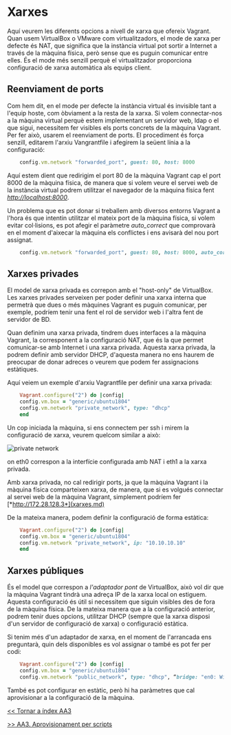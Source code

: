 # Xarxes

Aquí veurem les diferents opcions a nivell de xarxa que ofereix Vagrant. Quan usem VirtualBox o VMware com virtualitzadors, el mode de xarxa per defecte és NAT, que significa que la instància virtual pot sortir a Internet a través de la màquina física, però sense que es puguin comunicar entre elles. És el mode més senzill perquè el virtualitzador proporciona configuració de xarxa automàtica als equips client.

## Reenviament de ports

Com hem dit, en el mode per defecte la instància virtual és invisible tant a l'equip hoste, com òbviament a la resta de la xarxa. Si volem connectar-nos a la màquina virtual perquè estem implementant un servidor web, ldap o el que sigui, necessitem fer visibles els ports concrets de la màquina Vagrant. Per fer això, usarem el reenviament de ports. El procediment és força senzill, editarem l'arxiu Vangrantfile i afegirem la seüent línia a la configuració:

```ruby
    config.vm.network "forwarded_port", guest: 80, host: 8000
```

Aquí estem dient que redirigim el port 80 de la màquina Vagrant cap el port 8000 de la màquina física, de manera que si volem veure el servei web de la instància virtual podrem utilitzar el navegador de la màquina física fent [*http://localhost:8000*](xarxes.md).

Un problema que es pot donar si treballem amb diversos entorns Vagrant a l'hora és que intentin utilitzar el mateix port de la màquina física, si volem evitar col·lisions, es pot afegir el paràmetre *auto_correct* que comprovarà en el moment d'aixecar la màquina els conflictes i ens avisarà del nou port assignat.

```ruby
    config.vm.network "forwarded_port", guest: 80, host: 8000, auto_correct: true
```

## Xarxes privades

El model de xarxa privada es correpon amb el "host-only" de VirtualBox. Les xarxes privades serveixen per poder definir una xarxa interna que permetrà que dues o més màquines Vagrant es puguin comunicar, per exemple, podríem tenir una fent el rol de servidor web i l'altra fent de servidor de BD.

Quan definim una xarxa privada, tindrem dues interfaces a la màquina Vagrant, la corresponent a la configuració NAT, que és la que permet comunicar-se amb Internet i una xarxa privada. Aquesta xarxa privada, la podrem definir amb servidor DHCP, d'aquesta manera no ens haurem de preocupar de donar adreces o veurem que podem fer assignacions estàtiques.

Aquí veiem un exemple d'arxiu Vagrantfile per definir una xarxa privada:

```ruby
    Vagrant.configure("2") do |config|
    config.vm.box = "generic/ubuntu1804"
    config.vm.network "private_network", type: "dhcp"
    end
```

Un cop iniciada la màquina, si ens connectem per ssh i mirem la configuració de xarxa, veurem quelcom similar a això:

![private network](../pics/privateNetwork1.png)

on eth0 correspon a la interfície configurada amb NAT i eth1 a la xarxa privada.

Amb xarxa privada, no cal redirigir ports, ja que la màquina Vagrant i la màquina física comparteixen xarxa, de manera, que si es volgués connectar al servei web de la màquina Vagrant, simplement podríem fer [*http://172.28.128.3*](xarxes.md)

De la mateixa manera, podem definir la configuració de forma estàtica:

```ruby
    Vagrant.configure("2") do |config|
    config.vm.box = "generic/ubuntu1804"
    config.vm.network "private_network", ip: "10.10.10.10"
    end
```

## Xarxes públiques

És el model que correspon a *l'adaptador pont* de VirtualBox, això vol dir que la màquina Vagrant tindrà una adreça IP de la xarxa local on estiguem. Aquesta configuració és útil si necessitem que siguin visibles des de fora de la màquina física. De la mateixa manera que a la configuració anterior, podrem tenir dues opcions, utilitzar DHCP (sempre que la xarxa disposi d'un servidor de configuració de xarxa) o configuració estàtica.

Si tenim més d'un adaptador de xarxa, en el moment de l'arrancada ens preguntarà, quin dels disponibles es vol assignar o també es pot fer per codi:

```ruby
    Vagrant.configure("2") do |config|
    config.vm.box = "generic/ubuntu1804"
    config.vm.network "public_network", type: "dhcp", “bridge: "en0: Wi-Fi (AirPort)”
```

També es pot configurar en estàtic, però hi ha paràmetres que cal aprovisionar a la configuració de la màquina.

[<< Tornar a índex AA3](../README.md)

[>> AA3. Aprovisionament per scripts](../T2)